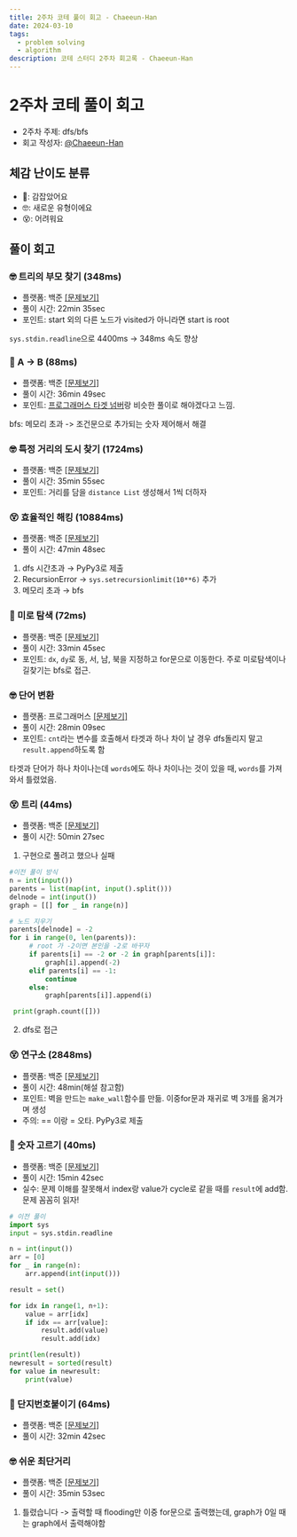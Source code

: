 ```yaml
---
title: 2주차 코테 풀이 회고 - Chaeeun-Han
date: 2024-03-10
tags:
  - problem solving
  - algorithm
description: 코테 스터디 2주차 회고록 - Chaeeun-Han
---
```

# 2주차 코테 풀이 회고
- 2주차 주제: dfs/bfs
- 회고 작성자: [@Chaeeun-Han](https://github.com/chaeeun-Han)

## 체감 난이도 분류
- 🥳: 감잡았어요
- 🤓: 새로운 유형이에요
- 😵: 어려워요

## 풀이 회고


### 🤓 트리의 부모 찾기 (348ms)
- 플랫폼: 백준 [[문제보기]](https://www.acmicpc.net/problem/11725)
- 풀이 시간: 22min 35sec
- 포인트: start 외의 다른 노드가 visited가 아니라면 start is root

`sys.stdin.readline`으로 4400ms → 348ms 속도 향상

### 🥳 A → B (88ms)
- 플랫폼: 백준 [[문제보기]](https://www.acmicpc.net/problem/16953)
- 풀이 시간: 36min 49sec
- 포인트: [프로그래머스 타겟 넘버](https://school.programmers.co.kr/learn/courses/30/lessons/43165)랑 비슷한 풀이로 해야겠다고 느낌. 

bfs: 메모리 초과
-> 조건문으로 추가되는 숫자 제어해서 해결

### 🤓 특정 거리의 도시 찾기 (1724ms)
- 플랫폼: 백준 [[문제보기]](https://www.acmicpc.net/problem/18352)
- 풀이 시간: 35min 55sec
- 포인트: 거리를 담을 `distance List` 생성해서 1씩 더하자

### 😵 효율적인 해킹 (10884ms)
- 플랫폼: 백준 [[문제보기]](https://www.acmicpc.net/problem/1325)
- 풀이 시간: 47min 48sec

1. dfs 시간초과 → PyPy3로 제출
2. RecursionError → `sys.setrecursionlimit(10**6)` 추가
3. 메모리 초과 → bfs

### 🥳 미로 탐색 (72ms)
- 플랫폼: 백준 [[문제보기]](https://www.acmicpc.net/problem/2178)
- 풀이 시간: 33min 45sec
- 포인트: `dx`, `dy`로 동, 서, 남, 북을 지정하고 for문으로 이동한다. 주로 미로탐색이나 길찾기는 bfs로 접근.

### 🤓 단어 변환
- 플랫폼: 프로그래머스 [[문제보기]](https://www.acmicpc.net/problem/18352)
- 풀이 시간: 28min 09sec
- 포인트: `cnt`라는 변수를 호출해서 타겟과 하나 차이 날 경우 dfs돌리지 말고 `result.append`하도록 함

타겟과 단어가 하나 차이나는데 `words`에도 하나 차이나는 것이 있을 때, `words`를 가져와서 틀렸었음.

### 😵 트리 (44ms)
- 플랫폼: 백준 [[문제보기]](https://www.acmicpc.net/problem/1068)
- 풀이 시간: 50min 27sec
1. 구현으로 풀려고 했으나 실패
```python
#이전 풀이 방식
n = int(input())
parents = list(map(int, input().split()))
delnode = int(input())
graph = [[] for _ in range(n)]

# 노드 지우기
parents[delnode] = -2
for i in range(0, len(parents)):
     # root 가 -2이면 본인을 -2로 바꾸자
     if parents[i] == -2 or -2 in graph[parents[i]]:
         graph[i].append(-2)
     elif parents[i] == -1:
         continue
     else:
         graph[parents[i]].append(i)

 print(graph.count([]))
```
2. dfs로 접근

### 😵 연구소 (2848ms)
- 플랫폼: 백준 [[문제보기]](https://www.acmicpc.net/problem/14502)
- 풀이 시간: 48min(해설 참고함)
- 포인트: 벽을 만드는 `make_wall`함수를 만듦. 이중for문과 재귀로 벽 3개를 옮겨가며 생성
- 주의: == 이랑 = 오타. PyPy3로 제출


### 🥳 숫자 고르기 (40ms)
- 플랫폼: 백준 [[문제보기]](https://www.acmicpc.net/problem/2668)
- 풀이 시간: 15min 42sec
- 실수: 문제 이해를 잘못해서 index랑 value가 cycle로 같을 때를 `result`에 add함.
문제 꼼꼼히 읽자!

```python
# 이전 풀이
import sys
input = sys.stdin.readline

n = int(input())
arr = [0]
for _ in range(n):
    arr.append(int(input()))

result = set()

for idx in range(1, n+1):
    value = arr[idx]
    if idx == arr[value]:
        result.add(value)
        result.add(idx)

print(len(result))
newresult = sorted(result)
for value in newresult:
    print(value)
```

### 🥳 단지번호붙이기 (64ms)
- 플랫폼: 백준 [[문제보기]](https://www.acmicpc.net/problem/2667)
- 풀이 시간: 32min 42sec

### 🤓 쉬운 최단거리
- 플랫폼: 백준 [[문제보기]](https://www.acmicpc.net/problem/14940)
- 풀이 시간: 35min 53sec
1. 틀렸습니다 
-> 출력할 때 flooding만 이중 for문으로 출력했는데, graph가 0일 때는 graph에서 출력해야함 